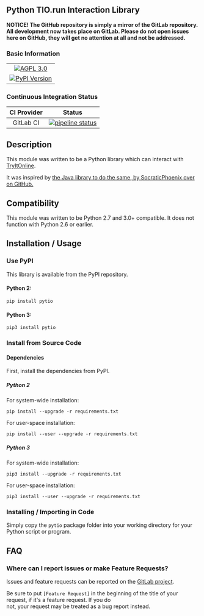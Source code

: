## Python TIO.run Interaction Library

**NOTICE!  The GitHub repository is simply a mirror of the GitLab repository.  All development now takes place on GitLab.
Please do not open issues here on GitHub, they will get no attention at all and not be addressed.**

### Basic Information 

<table>
<tr><td align=center valign=center><a href="http://www.gnu.org/licenses/agpl-3.0" target="_blank"><img src="https://img.shields.io/badge/License-AGPL%20v3-blue.svg" title="AGPL 3.0" /></a></td></tr>
<tr><td align=center valign=center><a href="https://pypi.python.org/pypi/pytio" target="_blank"><img src="http://img.shields.io/pypi/v/pytio.svg" title="PyPI Version" /></a></td></tr>
</table>


### Continuous Integration Status

| CI Provider | Status                                                                                                                           |
|:-----------:|:--------------------------------------------------------------------------------------------------------------------------------:|
| GitLab CI   | [![pipeline status](https://gitlab.com/teward/pytio/badges/master/pipeline.svg)](https://gitlab.com/teward/pytio/commits/master) |                                                 |


## Description

This module was written to be a Python library which can interact with [TryItOnline][1].

It was inspired by [the Java library to do the same, by SocraticPhoenix over on GitHub.][2]

## Compatibility

This module was written to be Python 2.7 and 3.0+ compatible.  It does not function with Python 2.6 or earlier.


## Installation / Usage

### Use PyPI

This library is available from the PyPI repository.

#### Python 2:

    pip install pytio
    
#### Python 3:

    pip3 install pytio

### Install from Source Code

#### Dependencies

First, install the dependencies from PyPI.

##### Python 2

For system-wide installation:

    pip install --upgrade -r requirements.txt
    
For user-space installation:

    pip install --user --upgrade -r requirements.txt
    
##### Python 3

For system-wide installation:

    pip3 install --upgrade -r requirements.txt

For user-space installation:

    pip3 install --user --upgrade -r requirements.txt

### Installing / Importing in Code

Simply copy the `pytio` package folder into your working directory for your Python script or program.


## FAQ

### Where can I report issues or make Feature Requests?

Issues and feature requests can be reported on the [GitLab project][3].

Be sure to put `[Feature Request]` in the beginning of the  title of your request, if it's a feature request. If you do  
not, your request may be treated as a bug report instead.

[1]: https://tio.run
[2]: https://github.com/SocraticPhoenix/TioJ
[3]: https://gitlab.com/teward/pytio